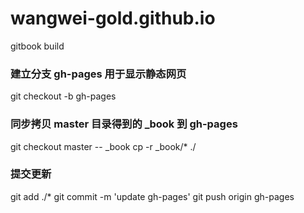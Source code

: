 # wangwei-gold.github.io

gitbook build

### 建立分支 gh-pages 用于显示静态网页
git checkout -b gh-pages

### 同步拷贝 master 目录得到的 _book 到 gh-pages
git checkout master -- _book
cp -r _book/* ./

### 提交更新
git add ./*
git commit -m 'update gh-pages'
git push origin gh-pages
